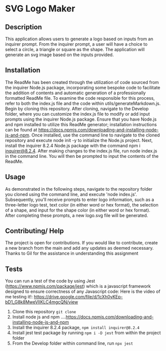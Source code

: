 # SVG Logo Maker

## Description

This application allows users to generate a logo based on inputs from an inquirer prompt. From the inquirer prompt, a user will have a choice to select a circle, a triangle or square as the shape. The application will generate an svg image based on the inputs provided. 

## Installation
The ReadMe has been created through the utilization of code sourced from the inquirer Node.js package, incorporating some bespoke code to facilitate the addition of contents and automatic generation of a professionally formatted ReadMe file. To examine the code responsible for this process, refer to both the index.js file and the code within utils/generateMarkdown.js. Begin by cloning this repository. After cloning, navigate to the Develop folder, where you can customize the index.js file to modify or add input prompts using the inquirer Node.js package. Ensure that you have Node.js and npm installed to utilize this ReadMe generator; installation instructions can be found at https://docs.npmjs.com/downloading-and-installing-node-js-and-npm. Once installed, use the command line to navigate to the cloned repository and execute node init -y to initialize the Node.js project. Next, install the inquirer 8.2.4 Node.js package with the command npm i inquirer@8.2.4. After making changes to the index.js file, run node index.js in the command line. You will then be prompted to input the contents of the ReadMe.
## Usage

As demonstrated in the following steps, navigate to the repository folder you cloned using the command line, and execute 'node index.js'. Subsequently, you'll receive prompts to enter logo information, such as a three-letter logo test, text color (in either word or hex format), the selection of a shape, and input for the shape color (in either word or hex format). After completing these prompts, a new logo.svg file will be generated.


## Contributing/ Help
The project is open for contributions. If you would like to contribute, create a new branch from the main and add any updates as deemed necessary. Thanks to Gil for the assistance in understanding this assignment

## Tests
You can run a test of the code by using Jest (https://www.npmjs.com/package/jest) which is a javascript framework designed to ensure correctness of any Javascript code:
Here is the video of me testing it!: https://drive.google.com/file/d/1cXh0yKEp-bD1_G8k8MweVIlKLC4mgcQN/view 

1. Clone this repository `git clone`
2. Install node js and npm ....https://docs.npmjs.com/downloading-and-installing-node-js-and-npm
3. Install the inquirer 8.2.4 package, `npm install inquirer@8.2.4`
4. Install jest test package by running `npm i -D jest` from within the project folder
5. From the Develop folder within command line, run `npx jest`
